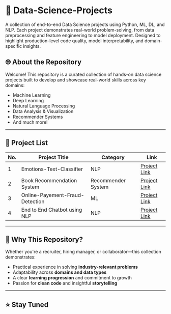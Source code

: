 # 🚀 Data-Science-Projects
A collection of end-to-end Data Science projects using Python, ML, DL, and NLP. Each project demonstrates real-world problem-solving, from data preprocessing and feature engineering to model deployment. Designed to highlight production-level code quality, model interpretability, and domain-specific insights.

## 🌐 About the Repository

Welcome! This repository is a curated collection of hands-on data science projects built to develop and showcase real-world skills across key domains:

- Machine Learning
- Deep Learning
- Natural Language Processing
- Data Analysis & Visualization
- Recommender Systems
- And much more!

---

## 📂 Project List

| No. | Project Title | Category | Link |
|-----|---------------|----------|------|
| 1   | Emotions-Text-Classifier | NLP | [Project Link](./Emotions-Text-Classifier) |
| 2   | Book Recommendation System | Recommender System | [Project Link](./Book-Recommendation-System) |
| 3   | Online-Payement-Fraud-Detection | ML | [Project Link](./Online-Payment-Fraud-Detection) |
| 4   | End to End Chatbot using NLP | NLP | [Project Link](https://github.com/tejaschorge/Data-Science-Projects/tree/main/End%20to%20End%20Chatbot%20using%20NLP) |

---

## 💼 Why This Repository?

Whether you're a recruiter, hiring manager, or collaborator—this collection demonstrates:

- Practical experience in solving **industry-relevant problems**
- Adaptability across **domains and data types**
- A clear **learning progression** and commitment to growth
- Passion for **clean code** and insightful **storytelling**

---

## ⭐ Stay Tuned
